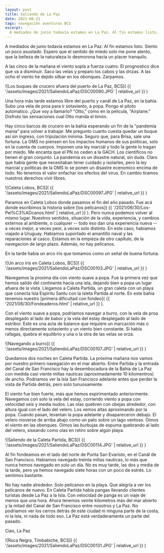 ```yaml
---
layout: post
title: Saliendo de La Paz
date: 2021-06-21
tags: navegación aventuras BCS
excerpt:
  A mediados de junio todavía estamos en La Paz. Al fin estamos listo.
---
```


A mediados de junio todavía estamos en La Paz. Al fin estamos listo.
Siento un poco asustado. Espero que el sentido de miedo solo me pone atento,
que la belleza de la naturaleza lo desmorona hacia un placer tranquilo.

A las cinco de la mañana el viento sopla a fuerza cuatro. El prognostico dice
que va a disminuir. Saco las velas y preparo los cabos y las drizas.
A las ocho el viento he dejido silbar en los obonques. Zarpamos.

![Los buques de crucero afuera del puerto de La Paz, BCS](
  {{ '/assets/images/2021/SaliendoLaPaz/DSC00090.JPG' | relative_url }}
)

Una hora más tarde estamos libre del puerto y canál de La Paz, en la bahia.
Subo una vela de proa para ir sotaviento, a popa. Pongo el piloto automatico.
¿Que voy a llamarlo? "Otto," como en la pelicula, "Airplane." Disfruto
las sensaciones cual Otto manda el timón.

Hay cinco barcos de crucero en la bahía esperando un fin de la "pandemia mania"
para volver a trabajar. Me pregunto cuanto cuesta quedar un buque así sin
ingreso, con tripulación minima. Seguro que, para Brisa, sale una fortuna. La
OMS no piensen en los impactos humanos de sus politicas, solo en la cuenta de
cuerpos. Imponen una ley marciál y todo la gente lo tragan por miedo. Me
encanta que el PN no ceden a la GACH. Los cientificos no tienen el gran
conjunto. La pandemia es un disastre natural, sin duda.  Claro que había gente
que necesitaban tener cuidado y isolarles, pero la ley marcíal y politicas de la
OMS lo se ponen un disastre ecenomico encima de todo.  No tenemos el valor
enfachar los efectos del virus. En cambio tiramos nuestros derechos vivir libres.

![Caleta Lobos, BCS](
  {{ '/assets/images/2021/SaliendoLaPaz/DSC00097.JPG' | relative_url }}
)

Paramos en Caleta Lobos donde pasamos el fin del año pasado.
Fue acá donde escribimos la historia sobre
[los pelícanos](
  {{ '/2021/06/30/Los-Pel%C3%ADcanos.html' | relative_url }}
). Pero nunca podemos volver al mismo lugar. Nuestros sentidos, situación de
la vida, experiencia, y cambios externos al ambiente, o cualquier -- todo
eso dan una experiencia nueva -- a veces mejor, a veces peor, a veces solo
distinto. En este caso, habiamos viajado a Uruguay. Habíamos suportado el amantillo
naval y las reparaciones al casco. Estamos en la empieza de otro
capítulo, de la navegacion de largo plazo. Además, no hay pelícanos.

En la tarde
había un arco iris que tomamos como un señal de buena fortuna.

![Un arco iris en Caleta Lobos, BCS](
  {{ '/assets/images/2021/SaliendoLaPaz/DSC00103.JPG' | relative_url }}
)

Navegamos
la proxima día con viento suave a popa. Fue la primera vez que hemos salido
del continente hacía una isla, dejando bien a popa un lugar afuera de la vista.
Llegamos a Caleta Partida,
un gran caleta con un playa que conecta Isla Espiritu Santu con la isleta
Partida al norte. En este bahía tenemos nuestro
[primera dificultad con fondeo](
  {{ '2021/06/30/Fondeaderos.html' | relative_url }}
).

Con el viento suave a popa, podriamos navegar a burro, con la vela de proa
desplegado al lado de babor y la vela del estay desplegado al lado de estribor.
Este es una acta de balance que requiere un marcación más o menos directamente
sotaviento y un viento bien constante. Si había rafagas, quebra el equilibrio
y una o la otra de las velas se orza.

![Navegando a burro](
  {{ '/assets/images/2021/SaliendoLaPaz/DSC00107.JPG' | relative_url }}
)

Quedamos dos noches en Caleta Partida. La próxima mañana nos vamos por nuestro
primero navegación en el mar abierto.  Entre Partida y la entrada del Canal de
San Francisco hay la desembocadura de la Bahía de La Paz con medida casi viente
millas nauticas (aproximadamente 10 kilomentros) de ancho.  Podriamos ver
la Isla San Francisco adelante antes que perder la vista de Partida detrás,
pero solo tunuosamente.

El viento fue bien fuerte, más que hemos expirimentado anteriormente.
Navegamos con solo la vela del estay, corriendo viento a popa con velocidad
seis y media nudos.  Las olas quebren con obejas alrededor, con altura igual
con el lado del velero. Los vemos altas aproximando por la popa.  Cuando pasan,
levantan la popa adelante y disapareceron debajo.  El velero moverse de arriba
abajo como un pato sobre un lago ventoso.  Oimos el viento en las obenques.
Oimos las burbujas de espuma quebrando al lado del velero, siseando como olas
en retiro sobre algún playa.

![Saliendo de la Caleta Partida, BCS](
  {{ '/assets/images/2021/SaliendoLaPaz/DSC00114.JPG' | relative_url }}
)

Al fin fondeamos en el lado del norte de Punta San Evaristo, en
el Canál de San Francisco. Habíamos navegado treinta millas nauticas, lo
más que nunca hemos navegado en solo un día. No es muy tarde, las dos y media
de la tarde, pero ya hemos navegado siete horas con un poco de estrés.
Lo sentimos bastante.

No hay nadie alrededor. Solo pelícanos en la playa. Que alegría a ver los
pelícanos de nuevo.
En Caleta Partida había pangas llevando clientes turistas desde La Paz a la
Isla. Con velocidad de panga es un viaje de menos que una hora.
Ahora tenemos veinte kilometros más del mar abierto y la mitad del Canal de
San Francisco entre nosotros y La Paz.
No podriamos ver los cerros detrás de este ciudad ni ninguna parte de
la costa, ni la Isla, ni nada de todo eso. La Paz está verdaderamente
un parte del pasado.

Ciao, La Paz

![Roca Negra, Timbabiche, BCS](
  {{ '/assets/images/2021/SaliendoLaPaz/DSC00131.JPG' | relative_url }}
)

